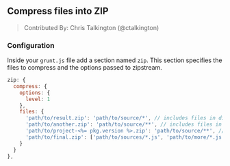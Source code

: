 ## Compress files into ZIP
> Contributed By: Chris Talkington (@ctalkington)

### Configuration

Inside your `grunt.js` file add a section named `zip`. This section
specifies the files to compress and the options passed to zipstream.

``` javascript
zip: {
  compress: {
    options: {
      level: 1
    },
    files: {
      'path/to/result.zip': 'path/to/source/*', // includes files in dir
      'path/to/another.zip': 'path/to/source/**', // includes files in dir and subdirs
      'path/to/project-<%= pkg.version %>.zip': 'path/to/source/**', // variables in destination
      'path/to/final.zip': ['path/to/sources/*.js', 'path/to/more/*.js'] // include JS files in two diff dirs
    }
  }
},
```
